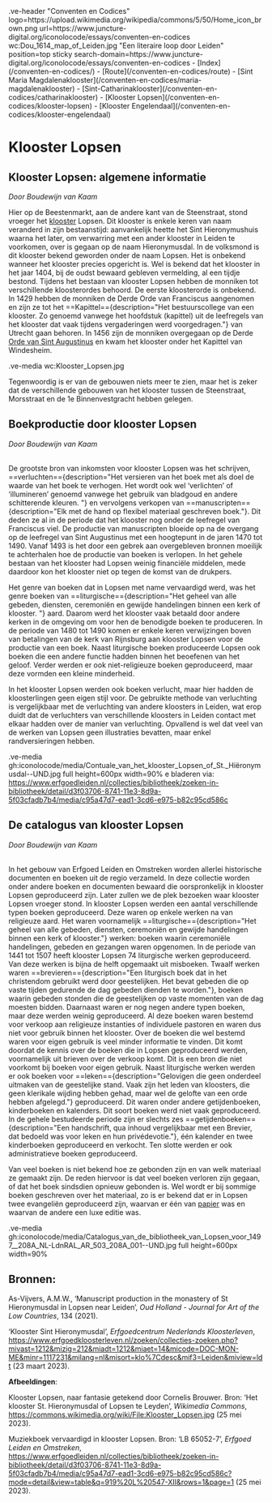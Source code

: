 <link rel="stylesheet" href="https://fonts.googleapis.com/css?family=Trirong">
<style>
    @import url('https://fonts.googleapis.com/css2?family=Cardo&family=Caudex&family=Marck+Script&display=swap');
    #juncture ve-header {font-family: 'Caudex'}
    #juncture h1 {font-family: 'Caudex'}
    #juncture h2 {font-family: 'Caudex'}
    #juncture h3 {font-family: 'Caudex'}
    #juncture a:link { color: brown; text-decoration: underline; }
</style>
.ve-header "Conventen en Codices" logo=https://upload.wikimedia.org/wikipedia/commons/5/50/Home_icon_brown.png url=https://www.juncture-digital.org/iconolocode/essays/conventen-en-codices wc:Dou_1614_map_of_Leiden.jpg "Een literaire loop door Leiden" position=top sticky search-domain=https://www.juncture-digital.org/iconolocode/essays/conventen-en-codices 
    - [Index](/conventen-en-codices/)
    - [Route](/conventen-en-codices/route)
    - [Sint Maria Magdalenaklooster](/conventen-en-codices/maria-magdalenaklooster)
    - [Sint-Catharinaklooster](/conventen-en-codices/catharinaklooster)
    - [Klooster Lopsen](/conventen-en-codices/klooster-lopsen)
    - [Klooster Engelendaal](/conventen-en-codices/klooster-engelendaal)

# Klooster Lopsen

## Klooster Lopsen: algemene informatie
*Door Boudewijn van Kaam*

Hier op de Beestenmarkt, aan de andere kant van de Steenstraat, stond vroeger het [klooster](https://www.juncture-digital.org/iconolocode/essays/conventen-en-codices/kloosters-middeleeuwen) Lopsen. Dit klooster is enkele keren van naam veranderd in zijn bestaanstijd: aanvankelijk heette het Sint Hieronymushuis waarna het later, om verwarring met een ander klooster in Leiden te voorkomen, over is gegaan op de naam Hieronymusdal. In de volksmond is dit klooster bekend geworden onder de naam Lopsen. Het is onbekend wanneer het klooster precies opgericht is. Wel is bekend dat het klooster in het jaar 1404, bij de oudst bewaard gebleven vermelding, al een tijdje bestond. Tijdens het bestaan van klooster Lopsen hebben de monniken tot verschillende kloosterordes behoord. De eerste kloosterorde is onbekend. In 1429 hebben de monniken de Derde Orde van Franciscus aangenomen en zijn ze tot het ==Kapittel=={description="Het bestuurscollege van een klooster. Zo genoemd vanwege het hoofdstuk (kapittel) uit de leefregels van het klooster dat vaak tijdens vergaderingen werd voorgedragen."} van Utrecht gaan behoren. In 1456 zijn de monniken overgegaan op de Derde [Orde van Sint Augustinus](https://www.juncture-digital.org/iconolocode/essays/conventen-en-codices/orde-augustinus) en kwam het klooster onder het Kapittel van Windesheim. 

.ve-media wc:Klooster_Lopsen.jpg

Tegenwoordig is er van de gebouwen niets meer te zien, maar het is zeker dat de verschillende gebouwen van het klooster tussen de Steenstraat, Morsstraat en de 1e Binnenvestgracht hebben gelegen.


## Boekproductie door klooster Lopsen
*Door Boudewijn van Kaam*
<br><br>

De grootste bron van inkomsten voor klooster Lopsen was het schrijven, ==verluchten=={description="Het versieren van het boek met als doel de waarde van het boek te verhogen. Het wordt ook wel ‘verlichten’ of ‘illumineren’ genoemd vanwege het gebruik van bladgoud en andere schitterende kleuren. "} en vervolgens verkopen van ==manuscripten=={description="Elk met de hand op flexibel materiaal geschreven boek."}. Dit deden ze al in de periode dat het klooster nog onder de leefregel van Franciscus viel. De productie van manuscripten bloeide op na de overgang op de leefregel van Sint Augustinus met een hoogtepunt in de jaren 1470 tot 1490. Vanaf 1493 is het door een gebrek aan overgebleven bronnen moeilijk te achterhalen hoe de productie van boeken is verlopen. In het gehele bestaan van het klooster had Lopsen weinig financiële middelen, mede daardoor kon het klooster niet op tegen de komst van de drukpers. 

Het genre van boeken dat in Lopsen met name vervaardigd werd, was het genre boeken van ==liturgische=={description="Het geheel van alle gebeden, diensten, ceremoniën en gewijde handelingen binnen een kerk of klooster. "} aard. Daarom werd het klooster vaak betaald door andere kerken in de omgeving om voor hen de benodigde boeken te produceren. In de periode van 1480 tot 1490 komen er enkele keren verwijzingen boven van betalingen van de kerk van Rijnsburg aan klooster Lopsen voor de productie van een boek. Naast liturgische boeken produceerde Lopsen ook boeken die een andere functie hadden binnen het beoefenen van het geloof. Verder werden er ook niet-religieuze boeken geproduceerd, maar deze vormden een kleine minderheid.

In het klooster Lopsen werden ook boeken verlucht, maar hier hadden de kloosterlingen geen eigen stijl voor. De gebruikte methode van verluchting is vergelijkbaar met de verluchting van andere kloosters in Leiden, wat erop duidt dat de verluchters van verschillende kloosters in Leiden contact met elkaar hadden over de manier van verluchting. Opvallend is wel dat veel van de werken van Lopsen geen illustraties bevatten, maar enkel randversieringen hebben.

.ve-media gh:iconolocode/media/Contuale_van_het_klooster_Lopsen_of_St._Hiëronymusdal--UND.jpg full height=600px width=90%
e bladeren via: <https://www.erfgoedleiden.nl/collecties/bibliotheek/zoeken-in-bibliotheek/detail/d3f03706-8741-11e3-8d9a-5f03cfadb7b4/media/c95a47d7-ead1-3cd6-e975-b82c95cd586c>

## De catalogus van klooster Lopsen
*Door Boudewijn van Kaam*
<br><br>

In het gebouw van Erfgoed Leiden en Omstreken worden allerlei historische documenten en boeken uit de regio verzameld. In deze collectie worden onder andere boeken en documenten bewaard die oorspronkelijk in klooster Lopsen geproduceerd zijn. Later zullen we de plek bezoeken waar klooster Lopsen vroeger stond. In klooster Lopsen werden een aantal verschillende typen boeken geproduceerd. Deze waren op enkele werken na van religieuze aard. Het waren voornamelijk ==liturgische=={description="Het geheel van alle gebeden, diensten, ceremoniën en gewijde handelingen binnen een kerk of klooster."} werken: boeken waarin ceremoniële handelingen, gebeden en gezangen waren opgenomen. In de periode van 1441 tot 1507 heeft klooster Lopsen 74 liturgische werken geproduceerd. Van deze werken is bijna de helft opgemaakt uit misboeken. Twaalf werken waren ==brevieren=={description="Een liturgisch boek dat in het christendom gebruikt werd door geestelijken. Het bevat gebeden die op vaste tijden gedurende de dag gebeden dienden te worden."}, boeken waarin gebeden stonden die de geestelijken op vaste momenten van de dag moesten bidden. Daarnaast waren er nog negen andere typen boeken, maar deze werden weinig geproduceerd. Al deze boeken waren bestemd voor verkoop aan religieuze instanties of individuele pastoren en waren dus niet voor gebruik binnen het klooster. Over de boeken die wel bestemd waren voor eigen gebruik is veel minder informatie te vinden. Dit komt doordat de kennis over de boeken die in Lopsen geproduceerd werden, voornamelijk uit brieven over de verkoop komt. Dit is een bron die niet voorkomt bij boeken voor eigen gebruik. Naast liturgische werken werden er ook boeken voor ==leken=={description="Gelovigen die geen onderdeel uitmaken van de geestelijke stand. Vaak zijn het leden van kloosters, die geen klerikale wijding hebben gehad, maar wel de gelofte van een orde hebben afgelegd."} geproduceerd. Dit waren onder andere getijdenboeken, kinderboeken en kalenders. Dit soort boeken werd niet vaak geproduceerd. In de gehele bestudeerde periode zijn er slechts zes ==getijdenboeken=={description="Een handschrift, qua inhoud vergelijkbaar met een Brevier, dat bedoeld was voor leken en hun privédevotie."}, één kalender en twee kinderboeken geproduceerd en verkocht. Ten slotte werden er ook administratieve boeken geproduceerd.

Van veel boeken is niet bekend hoe ze gebonden zijn en van welk materiaal ze gemaakt zijn. De reden hiervoor is dat veel boeken verloren zijn gegaan, of dat het boek sindsdien opnieuw gebonden is. Wel wordt er bij sommige boeken geschreven over het materiaal, zo is er bekend dat er in Lopsen twee evangeliën geproduceerd zijn, waarvan er één van [papier](https://www.juncture-digital.org/iconolocode/essays/conventen-en-codices/papier) was en waarvan de andere een luxe editie was. 

.ve-media gh:iconolocode/media/Catalogus_van_de_bibliotheek_van_Lopsen_voor_1497__208A_NL-LdnRAL_AR_503_208A_001--UND.jpg full height=600px width=90%


## Bronnen:

As-Vijvers, A.M.W., ‘Manuscript production in the monastery of St Hieronymusdal in Lopsen near Leiden’, *Oud Holland - Journal for Art of the Low Countries*, 134 (2021).

‘Klooster Sint Hieronymusdal’, *Erfgoedcentrum Nederlands Kloosterleven*,
<https://www.erfgoedkloosterleven.nl/zoeken/collecties-zoeken.php?mivast=1212&mizig=212&miadt=1212&miaet=14&micode=DOC-MON-ME&minr=1117231&milang=nl&misort=klo%7Cdesc&mif3=Leiden&miview=ldt> (23 maart 2023).

**Afbeeldingen**:

Klooster Lopsen, naar fantasie getekend door Cornelis Brouwer. Bron: ‘Het klooster St. Hieronymusdal of Lopsen te Leyden’, *Wikimedia Commons*, <https://commons.wikimedia.org/wiki/File:Klooster_Lopsen.jpg> (25 mei 2023).

Muziekboek vervaardigd in klooster Lopsen. Bron: ‘LB 65052-7’, *Erfgoed Leiden en Omstreken*, <https://www.erfgoedleiden.nl/collecties/bibliotheek/zoeken-in-bibliotheek/detail/d3f03706-8741-11e3-8d9a-5f03cfadb7b4/media/c95a47d7-ead1-3cd6-e975-b82c95cd586c?mode=detail&view=table&q=919%20L%20547-XII&rows=1&page=1> (25 mei 2023).

